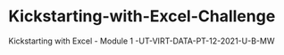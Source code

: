 # Kickstarting-with-Excel-Challenge
Kickstarting with Excel - Module 1 -UT-VIRT-DATA-PT-12-2021-U-B-MW 
